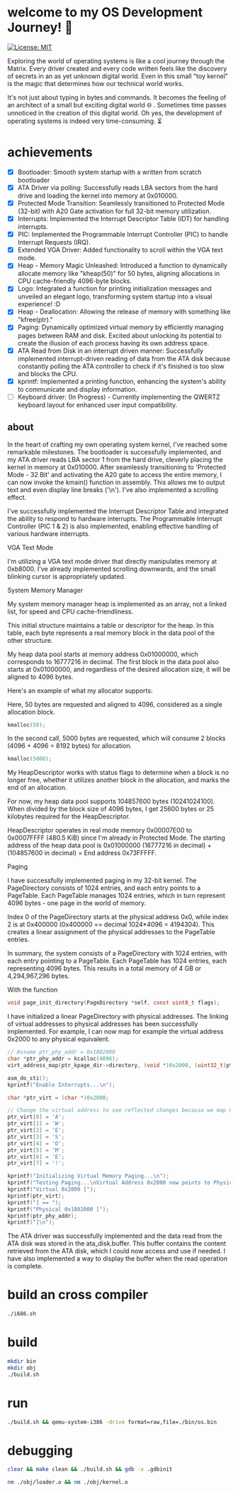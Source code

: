 # welcome to my OS Development Journey! 🚀

[![License: MIT](https://img.shields.io/badge/License-MIT-blue.svg)](https://opensource.org/licenses/MIT)

Exploring the world of operating systems is like a cool journey through the Matrix. Every driver created and every code written feels like the discovery of secrets in an as yet unknown digital world. Even in this small "toy kernel" is the magic that determines how our technical world works.

It's not just about typing in bytes and commands. It becomes the feeling of an architect of a small but exciting digital world 🌐 . Sometimes time passes unnoticed in the creation of this digital world. Oh yes, the development of operating systems is indeed very time-consuming. ⏳

# achievements 

- [x] Bootloader: Smooth system startup with a written from scratch bootloader
- [x] ATA Driver via polling: Successfully reads LBA sectors from the hard drive and loading the kernel into memory at 0x010000.
- [x] Protected Mode Transition: Seamlessly transitioned to Protected Mode (32-bit) with A20 Gate activation for full 32-bit memory utilization.
- [x] Interrupts: Implemented the Interrupt Descriptor Table (IDT) for handling interrupts.
- [x] PIC: Implemented the Programmable Interrupt Controller (PIC) to handle Interrupt Requests (IRQ).
- [x] Extended VGA Driver: Added functionality to scroll within the VGA text mode.
- [x] Heap - Memory Magic Unleashed: Introduced a function to dynamically allocate memory like "kheap(50)" for 50 bytes, aligning allocations in CPU cache-friendly 4096-byte blocks.
- [x] Logo: Integrated a function for printing initialization messages and unveiled an elegant logo, transforming system startup into a visual experience! :D
- [x] Heap - Deallocation: Allowing the release of memory with something like "kfree(ptr)."
- [x] Paging: Dynamically optimized virtual memory by efficiently managing pages between RAM and disk. Excited about unlocking its potential to create the illusion of each process having its own address space.
- [x] ATA Read from Disk in an interrupt driven manner: Successfully implemented interrupt-driven reading of data from the ATA disk because constantly polling the ATA controller to check if it's finished is too slow and blocks the CPU.
- [x] kprintf: Implemented a printing function, enhancing the system's ability to communicate and display information.
- [ ] Keyboard driver: (In Progress) - Currently implementing the QWERTZ keyboard layout for enhanced user input compatibility.

## about

In the heart of crafting my own operating system kernel, I've reached some remarkable milestones. The bootloader is successfully implemented, and my ATA driver reads LBA sector 1 from the hard drive, cleverly placing the kernel in memory at 0x010000. After seamlessly transitioning to 'Protected Mode - 32 Bit' and activating the A20 gate to access the entire memory, I can now invoke the kmain() function in assembly. This allows me to output text and even display line breaks ('\n'). I've also implemented a scrolling effect.

I've successfully implemented the Interrupt Descriptor Table and integrated the ability to respond to hardware interrupts. The Programmable Interrupt Controller (PIC 1 & 2) is also implemented, enabling effective handling of various hardware interrupts.

VGA Text Mode

I'm utilizing a VGA text mode driver that directly manipulates memory at 0xb8000. I've already implemented scrolling downwards, and the small blinking cursor is appropriately updated.

System Memory Manager

My system memory manager heap is implemented as an array, not a linked list, for speed and CPU cache-friendliness.

This initial structure maintains a table or descriptor for the heap. In this table, each byte represents a real memory block in the data pool of the other structure.

My heap data pool starts at memory address 0x01000000, which corresponds to 16777216 in decimal. The first block in the data pool also starts at 0x01000000, and regardless of the desired allocation size, it will be aligned to 4096 bytes.

Here's an example of what my allocator supports:

Here, 50 bytes are requested and aligned to 4096, considered as a single allocation block.

```c
kmalloc(50);
```

In the second call, 5000 bytes are requested, which will consume 2 blocks (4096 + 4096 = 8192 bytes) for allocation.

```c
kmalloc(5000);
```

My HeapDescriptor works with status flags to determine when a block is no longer free, whether it utilizes another block in the allocation, and marks the end of an allocation.

For now, my heap data pool supports 104857600 bytes (10241024100). When divided by the block size of 4096 bytes, I get 25600 bytes or 25 kilobytes required for the HeapDescriptor.

HeapDescriptor operates in real mode memory 0x00007E00 to 0x0007FFFF (480.5 KiB) since I'm already in Protected Mode. The starting address of the heap data pool is 0x01000000 (16777216 in decimal) + (104857600 in decimal) = End address 0x73FFFFF.

Paging

I have successfully implemented paging in my 32-bit kernel. The PageDirectory consists of 1024 entries, and each entry points to a PageTable. Each PageTable manages 1024 entries, which in turn represent 4096 bytes - one page in the world of memory.

Index 0 of the PageDirectory starts at the physical address 0x0, while index 2 is at 0x400000 (0x400000 == decimal 1024*4096 = 4194304). This creates a linear assignment of the physical addresses to the PageTable entries.

In summary, the system consists of a PageDirectory with 1024 entries, with each entry pointing to a PageTable. Each PageTable has 1024 entries, each representing 4096 bytes. This results in a total memory of 4 GB or 4,294,967,296 bytes.

With the function 

```c
void page_init_directory(PageDirectory *self, const uint8_t flags);
```

I have initialized a linear PageDirectory with physical addresses. The linking of virtual addresses to physical addresses has been successfully implemented. For example, I can now map for example the virtual address 0x2000 to any physical equivalent.

```c
// Assume ptr_phy_addr = 0x1802000
char *ptr_phy_addr = kcalloc(4096);
virt_address_map(ptr_kpage_dir->directory, (void *)0x2000, (uint32_t)ptr_phy_addr | PAGE_ACCESSED | PAGE_PRESENT | PAGE_READ_WRITE);

asm_do_sti();
kprintf("Enable Interrupts...\n");

char *ptr_virt = (char *)0x2000;

// Change the virtual address to see reflected changes because we map 0x2000 => to a physical addr 0x1802000
ptr_virt[0] = 'A';
ptr_virt[1] = 'W';
ptr_virt[2] = 'E';
ptr_virt[3] = 'S';
ptr_virt[4] = 'O';
ptr_virt[5] = 'M';
ptr_virt[6] = 'E';
ptr_virt[7] = '!';

kprintf("Initializing Virtual Memory Paging...\n");
kprintf("Testing Paging...\nVirtual Address 0x2000 now points to Physical Address 0x1802000...\n");
kprintf("Virtual 0x2000 [");
kprintf(ptr_virt);
kprintf("] == ");
kprintf("Physical 0x1802000 [");
kprintf(ptr_phy_addr);
kprintf("]\n");
```

The ATA driver was successfully implemented and the data read from the ATA disk was stored in the ata_disk.buffer. This buffer contains the content retrieved from the ATA disk, which I could now access and use if needed. I have also implemented a way to display the buffer when the read operation is complete.

# build an cross compiler

```bash
./i686.sh
```

# build

```bash
mkdir bin
mkdir obj
./build.sh
```

# run

```bash
./build.sh && qemu-system-i386 -drive format=raw,file=./bin/os.bin
```

# debugging

```bash
clear && make clean && ./build.sh && gdb -x .gdbinit
``````

```bash
nm ./obj/loader.o && nm ./obj/kernel.o
```
